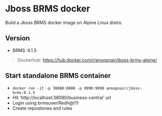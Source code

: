 # Jboss BRMS docker
Build a Jboss BRMS docker image on Alpine Linux distro.

## Version
- BRMS: 6.1.5

>Dockerhub: https://hub.docker.com/r/anoopnair/jboss-brms-alpine/

## Start standalone BRMS container
- ``docker run -it -p 38080:8080 -p 9990:9990 anoopnair/jboss-brms:6.1.5``
- Hit 'http://localhost:38080/business-central' url
- Login using brmsuser/Redh@t11
- Create repositories and rules
